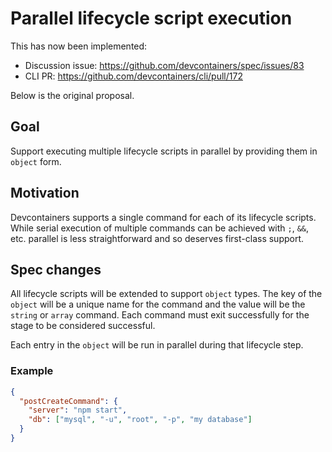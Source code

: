 # Parallel lifecycle script execution

This has now been implemented:
* Discussion issue: https://github.com/devcontainers/spec/issues/83
* CLI PR: https://github.com/devcontainers/cli/pull/172

Below is the original proposal.

## Goal

Support executing multiple lifecycle scripts in parallel by providing them in `object` form.

## Motivation

Devcontainers supports a single command for each of its lifecycle scripts. While serial execution of multiple commands can be achieved with `;`, `&&`, etc. parallel is less straightforward and so deserves first-class support.

## Spec changes

All lifecycle scripts will be extended to support `object` types. The key of the `object` will be a unique name for the command and the value will be the `string` or `array` command. Each command must exit successfully for the stage to be considered successful.

Each entry in the `object` will be run in parallel during that lifecycle step.

### Example

```json
{
  "postCreateCommand": {
    "server": "npm start",
    "db": ["mysql", "-u", "root", "-p", "my database"]
  }
}
```
